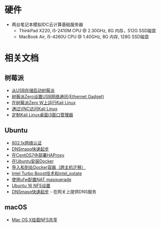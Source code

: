 # 硬件

* 两台笔记本模拟IDC云计算基础服务器
  * ThinkPad X220, i5-2410M CPU @ 2.30GHz, 8G 内存，512G SSD磁盘
  * MacBook Air, i5-4260U CPU @ 1.40GHz, 8G 内存, 128G SSD磁盘

# 相关文档

## 树莓派

* [从USB存储启动树莓派](../../develop/raspberry_pi/boot_from_usb_storage_on_raspberry_pi)
* [树莓派Zero设置USB网络通讯(Ethernet Gadget)](develop/raspberry_pi/raspberry_pi_zero_ethernet_gadget.md)
* [在树莓派Zero W上运行Kali Linux](develop/raspberry_pi/running_kali_linux_on_raspberry_pi_zero_w.md)
* [通过VNC访问Kali Linux](os/linux/kali/vnc_access_kali_linux.md)
* [定制Kali Linux桌面i3窗口管理器](os/linux/kali/customise_kali_linux_i3_window_manager.md)

## Ubuntu

* [802.1x网络认证](../../os/linux/ubuntu/system_administration/network/802.1x_authentication)
* [DNSmasq快速起步](../../service/dns/dnsmasq/dnsmasq_quick_startup)
* [在CentOS7中部署HAProxy](../../service/haproxy/deploy_haproxy_in_centos7)
* [在Ubuntu安装Docker](../../virtual/docker/engine/install/deploy_docker_in_ubuntu)
* [导入和到处Docker容器（跨主机迁移）](../../virtual/docker/using_docker/export_and_import_containers_with_docker)
* [Intel Turbo Boost技术和intel_pstate](../../os/linux/kernel/cpu/intel_turbo_boost_and_pstate)
* [使用ufw配置NAT masquerade](../../os/linux/network/firewall/ufw/nat_masquerade_in_ufw)
* [Ubuntu 16 NFS设置](../../service/nfs/setup_nfs_on_ubuntu16.md)
* [DNSmasq快速起步](service/dns/dnsmasq/dnsmasq_quick_startup.md) - 在网关上提供DNS服务

## macOS

* [Mac OS X挂载NFS共享](../../develop/mac/mount_nfs_share)
